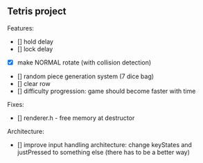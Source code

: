 ## Tetris project
Features:
- [] hold delay
- [] lock delay
- [x] make NORMAL rotate (with collision detection)
- [] random piece generation system (7 dice bag)
- [] clear row
- [] difficulty progression: game should become faster with time

Fixes:
- [] renderer.h - free memory at destructor

Architecture:
- [] improve input handling architecture: change keyStates and justPressed to something else (there has to be a better way)